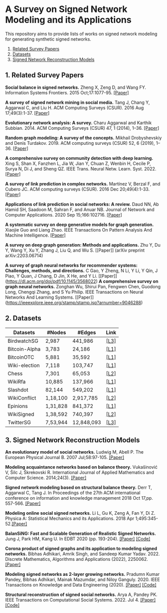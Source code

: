 # A Survey on Signed Network Modeling and its Applications

This repository aims to provide lists of works on signed network modeling for generating synthetic signed networks.

1. [ Related Survey Papers](#desc)
2. [ Datasets ](#datas)
3. [ Signed Network Reconstruction Models](#snm)

<a name="desc"></a>
## 1. Related Survey Papers 

**Social balance in signed networks.** Zheng X, Zeng D, and Wang FY. Information Systems Frontiers. 2015 Oct;17:1077-95. [[Paper]](https://link.springer.com/article/10.1007/s10796-014-9483-8)

**A survey of signed network mining in social media.** Tang J, Chang Y, Aggarwal C, and Liu H. ACM Computing Surveys (CSUR). 2016 Aug 17;49(3):1-37. [[Paper]](https://dl.acm.org/doi/pdf/10.1145/2956185)

**Evolutionary network analysis: A survey.** Charu Aggarwal and Karthik Subbian. 2014. ACM Computing Surveys (CSUR) 47, 1 (2014),
1–36. [[Paper]](https://dl.acm.org/doi/pdf/10.1145/2601412)

**Random graph modeling: A survey of the concepts.** Mikhail Drobyshevskiy and Denis Turdakov. 2019. ACM computing surveys (CSUR) 52, 6 (2019), 1–36. [[Paper]](https://dl.acm.org/doi/pdf/10.1145/3369782)

**A comprehensive survey on community detection with deep learning.** Xing S, Shan X, Fanzhen L, Jia W, Jian Y, Chuan Z, Wenbin H, Cecile P, Surya N, Di J, and Sheng QZ. IEEE Trans. Neural Netw. Learn. Syst. 2022. [[Paper]](https://ieeexplore.ieee.org/stamp/stamp.jsp?tp=&arnumber=9732192)

**A survey of link prediction in complex networks.** Martínez V, Berzal F, and Cubero JC. ACM computing surveys (CSUR). 2016 Dec 20;49(4):1-33. [[Paper]](https://dl.acm.org/doi/pdf/10.1145/3012704)

**Applications of link prediction in social networks: A review.** Daud NN, Ab Hamid SH, Saadoon M, Sahran F, and Anuar NB. Journal of Network and Computer Applications. 2020 Sep 15;166:102716. [[Paper]](https://www.sciencedirect.com/science/article/pii/S1084804520301909)

**A systematic survey on deep generative models for graph generation.** Xiaojie Guo and Liang Zhao. IEEE Transactions On Pattern Analysis And Machine Intelligence. [[Paper]](https://ieeexplore.ieee.org/stamp/stamp.jsp?arnumber=9920219)

**A survey on deep graph generation: Methods and applications.** Zhu Y, Du Y, Wang Y, Xu Y, Zhang J, Liu Q, and Wu S. [[Paper]] (arXiv preprint arXiv:2203.06714)

**A survey of graph neural networks for recommender systems: Challenges, methods, and directions.** C Gao, Y Zheng, N Li, Y Li, Y Qin, J Piao, Y Quan, J Chang, D Jin, X He, and Y Li. [[Paper]] (https://dl.acm.org/doi/pdf/10.1145/3568022)
**A comprehensive survey on graph neural networks.** Zonghan Wu, Shirui Pan, Fengwen Chen, Guodong Long, Chengqi Zhang, and S Yu Philip. IEEE Transactions on Neural Networks And Learning Systems. [[Paper]] (https://ieeexplore.ieee.org/stamp/stamp.jsp?arnumber=9046288) 

 
<a name="datas"></a>
## 2. Datasets

| Datasets      | #Nodes        | #Edges    |  Link    | 
| ------------- | ------------- | --------- |--------- |
| BirdwatchSG   | 2,987         | 441,986   | [[L3]](https://dl.acm.org/doi/pdf/10.1145/3539597.3570401)|
| Bitcoin-Alpha | 3,783         | 24,186    | [[L1]](http://snap.stanford.edu/data/index.html#signnets)|
| BitcoinOTC    | 5,881         | 35,592    | [[L1]](http://snap.stanford.edu/data/index.html#signnets)|
| Wiki-election | 7,118         | 103,747   | [[L1]](http://snap.stanford.edu/data/index.html#signnets)|
| Chess         | 7,301         | 65,053    | [[L2]](http://konect.cc/)|
| WikiRfa       | 10,885        | 137,966   | [[L1]](http://snap.stanford.edu/data/index.html#signnets)|
| Slashdot      | 82,144        | 549,202   | [[L1]](http://snap.stanford.edu/data/index.html#signnets)|
| WikiConflict  | 1,18,100      | 2,917,785 | [[L2]](http://konect.cc/)|
| Epinions      | 1,31,828      | 841,372   | [[L1]](http://snap.stanford.edu/data/index.html#signnets)|
| WikiSigned    | 1,38,592      | 740,397   | [[L2]](http://konect.cc/)|
| TwitterSG     | 7,53,944      | 12,848,093|[[L3]](https://dl.acm.org/doi/pdf/10.1145/3539597.3570401)|

<a name="snm"></a>
## 3. Signed Network Reconstruction Models


**An evolutionary model of social networks.** Ludwig M, Abell P. The European Physical Journal B. 2007 Jul;58:97-105. [[Paper]](https://link.springer.com/content/pdf/10.1140/epjb/e2007-00200-x.pdf)

**Modeling acquaintance networks based on balance theory.** Vukašinović V, Šilc J, Škrekovski R. International Journal of Applied Mathematics and Computer Science. 2014;24(3). [[Paper]](https://yadda.icm.edu.pl/baztech/element/bwmeta1.element.baztech-f01ad99d-d3e0-49da-9d41-5974fadee533)

**Signed network modeling based on structural balance theory.** Derr T, Aggarwal C, Tang J. In Proceedings of the 27th ACM international conference on information and knowledge management 2018 Oct 17,pp. 557-566. [[Paper]](https://dl.acm.org/doi/pdf/10.1145/3269206.3271746)

**Modeling online social signed networks.** Li L, Gu K, Zeng A, Fan Y, Di Z. Physica A: Statistical Mechanics and its Applications. 2018 Apr 1;495:345-52.[[Paper]](https://www.sciencedirect.com/science/article/pii/S0378437117313444)

**BalanSiNG: Fast and Scalable Generation of Realistic Signed Networks.** Jung J, Park HM, Kang U. In EDBT 2020 (pp. 193-204). [[Paper]](https://jinhongjung.github.io/assets/resources/papers/balansingEDBT20.pdf) [[Code]](https://datalab.snu.ac.kr/balansing/)

**Corona product of signed graphs and its application to modeling signed
networks.** Bibhas Adhikari, Amrik Singh, and Sandeep Kumar Yadav. 2022. Discrete Mathematics, Algorithms and Applications (2022), 2250062. [[Paper]](https://www.worldscientific.com/doi/abs/10.1142/S1793830922500628)

**Modeling signed networks as 2-layer growing networks.** Pradumn Kumar Pandey, Bibhas Adhikari, Mainak Mazumdar, and Niloy Ganguly. 2020.  IEEE Transactions on Knowledge and Data Engineering (2020). [[Paper]](https://ieeexplore.ieee.org/stamp/stamp.jsp?arnumber=9200743) [[Code]](https://github.com/bibhasiitkgp/2L-SNM)

**Structural reconstruction of signed social networks.** Arya A, Pandey PK. IEEE Transactions on Computational Social Systems. 2022. Jul 4. [[Paper]](https://ieeexplore.ieee.org/stamp/stamp.jsp?arnumber=9815020) [[Code]]()
